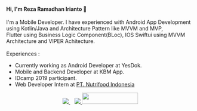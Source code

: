 #### Hi, I'm Reza Ramadhan Irianto 👋
 
I'm a Mobile Developer. I have experienced with Android App Development using Kotlin/Java and Architecture Pattern like MVVM and MVP,  
Flutter using Business Logic Component(BLoc), IOS Swiftui using MVVM Architecture and VIPER Achitecture. <br/>  
Experiences : 
- Currently working as Android Developer at YesDok.
- Mobile and Backend Developer at KBM App.
- IDcamp 2019 participant.
- Web Developer Intern at [PT. Nutrifood Indonesia](http://nutrifood.co.id) 
     
<p align='center'> 
    <a href="https://rezaramadhanirianto.com/">  
       <img src="https://img.shields.io/badge/Portfolio%20Website-%231DA1F2.svg?&style=for-the-badge&logo=internet&logoColor=white" />
    </a>&nbsp;&nbsp;
    <a href="https://www.linkedin.com/in/rezaramadhanirianto/">
       <img src="https://img.shields.io/badge/linkedin-%230077B5.svg?&style=for-the-badge&logo=linkedin&logoColor=white" />
    </a>
    <a href="https://rezaramadhanirianto.medium.com/">
       <img src="https://user-images.githubusercontent.com/46983732/149792919-367cc2f3-fcea-4d12-aa89-984c6af8b289.png" width="150" height="30"/>
    </a>
</p>
 
